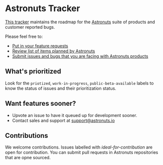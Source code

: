 # Astronuts Tracker
[This tracker](https://github.com/astronuts-app/astronuts-tracker/issues) maintains the roadmap for the [Astronuts](https://www.astronuts.io) suite of products and customer reported bugs.

Please feel free to:

- [Put in your feature requests](https://github.com/astronuts-app/astronuts-tracker/issues/new)
- [Review list of items planned by Astronuts](https://github.com/astronuts-app/astronuts-tracker/issues)
- [Submit issues and bugs that you are facing with Astronuts products](https://github.com/astronuts-app/astronuts-tracker/issues/new)

## What's prioritized

Look for the `priotized`, `work-in-progress`, `public-beta-available` labels to know the status of issues and their prioritization status.

## Want features sooner?

- Upvote an issue to have it queued up for development sooner.
- Contact sales and support at support@astronuts.io

## Contributions

We welcome contributions. Issues labelled with *ideal-for-contribution* are open for contribution. You can submit pull requests in Astronuts repositories that are opne sourced.

